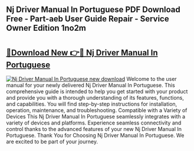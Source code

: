 ## Nj Driver Manual In Portuguese PDF Download Free - Part-aeb User Guide Repair - Service Owner Edition 1no2m

# <h2><a href="http://bc75208.oget.top/?id=Nj+Driver+Manual+In+Portuguese">🔗Download New 👉🔴 Nj Driver Manual In Portuguese</a></h2>

[![Nj Driver Manual In Portuguese new download](https://i.imgur.com/5g1atiW.png)](http://bc75208.oget.top/?id=Nj+Driver+Manual+In+Portuguese)
Welcome to the user manual for your newly delivered Nj Driver Manual In Portuguese. This comprehensive guide is intended to help you get started with your product and provide you with a thorough understanding of its features, functions, and capabilities. You will find step-by-step instructions for installation, operation, maintenance, and troubleshooting. Compatible with a Variety of Devices This Nj Driver Manual In Portuguese seamlessly integrates with a variety of devices and platforms. Experience seamless connectivity and control thanks to the advanced features of your new Nj Driver Manual In Portuguese. Thank You for Choosing Nj Driver Manual In Portuguese. We are excited to be part of your journey.
